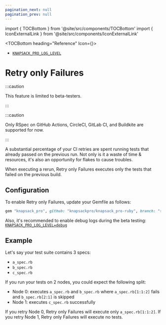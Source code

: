 ```yaml
---
pagination_next: null
pagination_prev: null
---
```


import { TOCBottom } from '@site/src/components/TOCBottom'
import { IconExternalLink } from '@site/src/components/IconExternalLink'

<TOCBottom heading="Reference" Icon={<IconExternalLink />}>

- [`KNAPSACK_PRO_LOG_LEVEL`](reference.md#knapsack_pro_log_level)

</TOCBottom>

# Retry only Failures

:::caution

This feature is limited to beta-testers.

:::

:::caution

Only RSpec on GitHub Actions, CircleCI, GitLab CI, and Buildkite are supported for now.

:::

A substantial percentage of your CI retries are spent running tests that already passed on the previous run. Not only is it a waste of time & resources, it's also an opportunity for flakes to cause troubles.

When executing a rerun, Retry only Failures executes only the tests that failed on the previous build.

## Configuration

To enable Retry only Failures, update your Gemfile as follows:

```ruby
gem "knapsack_pro", github: "knapsackpro/knapsack_pro-ruby", branch: "rof"
```

Also, it's recommended to enable debug logs during the beta testing: [`KNAPSACK_PRO_LOG_LEVEL=debug`](reference.md#knapsack_pro_log_level)

## Example

Let's say your test suite contains 3 specs:
- `a_spec.rb`
- `b_spec.rb`
- `c_spec.rb`

If you run your tests on 2 nodes, you could expect the following split:
- Node 0: executes `a_spec.rb` and `b_spec.rb` where `a_spec.rb[1:1:2]` fails and `b_spec.rb[2:1]` is skipped
- Node 1: executes `c_spec.rb` successfully

If you retry Node 0, Retry only Failures will execute only `a_spec.rb[1:1:2]`. If you retry Node 1, Retry only Failures will execute no tests.
